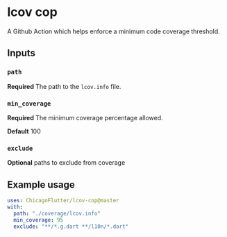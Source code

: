 # lcov cop

A Github Action which helps enforce a minimum code coverage threshold.

## Inputs

### `path`

**Required** The path to the `lcov.info` file.

### `min_coverage`

**Required** The minimum coverage percentage allowed.

**Default** 100

### `exclude`

**Optional** paths to exclude from coverage

## Example usage

```yaml
uses: ChicagoFlutter/lcov-cop@master
with:
  path: "./coverage/lcov.info"
  min_coverage: 95
  exclude: "**/*.g.dart **/l10n/*.dart"
```
